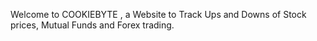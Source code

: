 Welcome to COOKIEBYTE , a Website to Track Ups and Downs of Stock prices, Mutual Funds and Forex trading.


